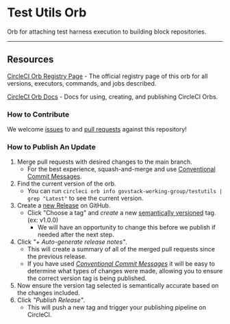 # Test Utils Orb

<!---
[![CircleCI Build Status](https://circleci.com/gh/GovStackWorkingGroup/test-utils.svg?style=shield "CircleCI Build Status")](https://circleci.com/gh/GovStackWorkingGroup/test-utils) [![CircleCI Orb Version](https://badges.circleci.com/orbs/GovStackWorkingGroup/testutils.svg)](https://circleci.com/orbs/registry/orb/GovStackWorkingGroup/testutils) [![GitHub License](https://img.shields.io/badge/license-MIT-lightgrey.svg)](https://raw.githubusercontent.com/GovStackWorkingGroup/test-utils/master/LICENSE) [![CircleCI Community](https://img.shields.io/badge/community-CircleCI%20Discuss-343434.svg)](https://discuss.circleci.com/c/ecosystem/orbs)

--->
Orb for attaching test harness execution to building block repositories. 

---

## Resources

[CircleCI Orb Registry Page](https://circleci.com/orbs/registry/orb/GovStackWorkingGroup/testutils) - The official registry page of this orb for all versions, executors, commands, and jobs described.

[CircleCI Orb Docs](https://circleci.com/docs/2.0/orb-intro/#section=configuration) - Docs for using, creating, and publishing CircleCI Orbs.

### How to Contribute

We welcome [issues](https://github.com/GovStackWorkingGroup/test-utils/issues) to and [pull requests](https://github.com/GovStackWorkingGroup/test-utils/pulls) against this repository!

### How to Publish An Update
1. Merge pull requests with desired changes to the main branch.
    - For the best experience, squash-and-merge and use [Conventional Commit Messages](https://conventionalcommits.org/).
2. Find the current version of the orb.
    - You can run `circleci orb info govstack-working-group/testutils | grep "Latest"` to see the current version.
3. Create a [new Release](https://github.com/GovStackWorkingGroup/test-utils/releases/new) on GitHub.
    - Click "Choose a tag" and _create_ a new [semantically versioned](http://semver.org/) tag. (ex: v1.0.0)
      - We will have an opportunity to change this before we publish if needed after the next step.
4.  Click _"+ Auto-generate release notes"_.
    - This will create a summary of all of the merged pull requests since the previous release.
    - If you have used _[Conventional Commit Messages](https://conventionalcommits.org/)_ it will be easy to determine what types of changes were made, allowing you to ensure the correct version tag is being published.
5. Now ensure the version tag selected is semantically accurate based on the changes included.
6. Click _"Publish Release"_.
    - This will push a new tag and trigger your publishing pipeline on CircleCI.
